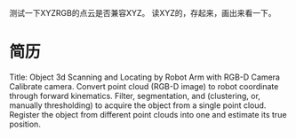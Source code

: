 

测试一下XYZRGB的点云是否兼容XYZ。
读XYZ的，存起来，画出来看一下。

# 简历
Title: Object 3d Scanning and Locating by Robot Arm with RGB-D Camera
Calibrate camera. Convert point cloud (RGB-D image) to robot coordinate through forward kinematics.
Filter, segmentation, and (clustering, or, manually thresholding) to acquire the object from a single point cloud. 
Register the object from different point clouds into one and estimate its true position.